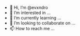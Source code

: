 - 👋 Hi, I’m @evxndro
- 👀 I’m interested in ...
- 🌱 I’m currently learning ...
- 💞️ I’m looking to collaborate on ...
- 📫 How to reach me ...

<!---
evxndro/evxndro is a ✨ special ✨ repository because its `README.md` (this file) appears on your GitHub profile.
You can click the Preview link to take a look at your changes.
--->
